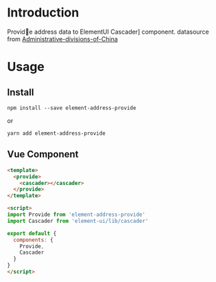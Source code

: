 # Introduction

Provide address data to ElementUI Cascader] component. datasource from [Administrative-divisions-of-China](https://github.com/modood/Administrative-divisions-of-China)

# Usage

## Install

`npm install --save element-address-provide`

or

`yarn add element-address-provide`

## Vue Component

``` html
<template>
  <provide>
    <cascader></cascader>
  </provide>
</template>

<script>
import Provide from 'element-address-provide'
import Cascader from 'element-ui/lib/cascader'

export default {
  components: {
    Provide,
    Cascader
  }
}
</script>
```
